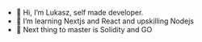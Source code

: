 - 👋 Hi, I’m Lukasz, self made developer.
- 👀 I’m learning Nextjs and React and upskilling Nodejs
- 🌱 Next thing to master is Solidity and GO

<!---
lukBB/lukBB is a ✨ special ✨ repository because its `README.md` (this file) appears on your GitHub profile.
You can click the Preview link to take a look at your changes.
--->

